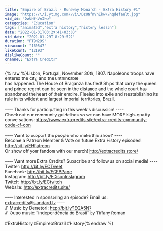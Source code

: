 ```yaml
---
title: "Empire of Brazil - Runaway Monarch - Extra History #1"
image: "https:\/\/i.ytimg.com\/vi\/DzUNfnVnIkw\/hqdefault.jpg"
vid_id: "DzUNfnVnIkw"
categories: "Education"
tags: ["animated","extra history","history lesson"]
date: "2022-01-31T03:29:41+03:00"
vid_date: "2022-01-29T18:29:52Z"
duration: "PT9M29S"
viewcount: "160547"
likeCount: "12193"
dislikeCount: ""
channel: "Extra Credits"
---
```

{% raw %}Lisbon, Portugal, November 30th, 1807. Napoleon’s troops have entered the city, and the unthinkable<br />has happened. The House of Braganza has fled! Ships that carry the queen and prince regent can be seen in the distance and the whole court has abandoned the heart of their empire. Fleeing into exile and reestablishing its rule in its wildest and largest imperial territories, Brazil.<br /><br />---- Thanks for participating in this week's discussion! ----<br />Check out our community guidelines so we can have MORE high-quality conversations: <a rel="nofollow" target="blank" href="https://www.extracredits.site/extra-credits-community-code-of-con">https://www.extracredits.site/extra-credits-community-code-of-con</a><br /><br />---- Want to support the people who make this show? ----<br />Become a Patreon Member &amp; Vote on future Extra History episodes! <a rel="nofollow" target="blank" href="http://bit.ly/EHPatreon">http://bit.ly/EHPatreon</a> <br />Or show off your fandom with our merch! <a rel="nofollow" target="blank" href="http://extracredits.store/">http://extracredits.store/</a><br /><br />---- Want more Extra Credits? Subscribe and follow us on social media! ----<br />Twitter: <a rel="nofollow" target="blank" href="http://bit.ly/ECTweet">http://bit.ly/ECTweet</a><br />Facebook: <a rel="nofollow" target="blank" href="http://bit.ly/ECFBPage">http://bit.ly/ECFBPage</a><br />Instagram: <a rel="nofollow" target="blank" href="http://bit.ly/ECisonInstagram">http://bit.ly/ECisonInstagram</a><br />Twitch: <a rel="nofollow" target="blank" href="http://bit.ly/ECtwitch">http://bit.ly/ECtwitch</a><br />Website: <a rel="nofollow" target="blank" href="http://extracredits.site/">http://extracredits.site/</a><br /><br />---- Interested in sponsoring an episode? Email us: extracredits@standard.tv ----<br />♪ Music by Demetori: <a rel="nofollow" target="blank" href="http://bit.ly/1EQA5N7">http://bit.ly/1EQA5N7</a><br />♪ Outro music: &quot;Independência do Brasil&quot; by Tiffany Roman<br /><br />#ExtraHistory #EmpireofBrazil #History{% endraw %}
